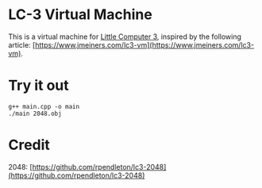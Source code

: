 # LC-3 Virtual Machine

This is a virtual machine for [Little Computer 3](https://en.wikipedia.org/wiki/Little_Computer_3), inspired by the following article: [https://www.jmeiners.com/lc3-vm](https://www.jmeiners.com/lc3-vm).

# Try it out

```
g++ main.cpp -o main
./main 2048.obj
```

# Credit

2048: [https://github.com/rpendleton/lc3-2048](https://github.com/rpendleton/lc3-2048)